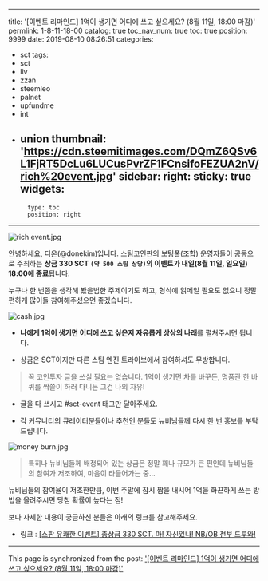 
---
title: '[이벤트 리마인드] 1억이 생기면 어디에 쓰고 싶으세요? (8월 11일, 18:00 마감)'
permlink: 1-8-11-18-00
catalog: true
toc_nav_num: true
toc: true
position: 9999
date: 2019-08-10 08:26:51
categories:
- sct
tags:
- sct
- liv
- zzan
- steemleo
- palnet
- upfundme
- int
- union
thumbnail: 'https://cdn.steemitimages.com/DQmZ6QSv6L1FjRT5DcLu6LUCusPvrZF1FCnsifoFEZUA2nV/rich%20event.jpg'
sidebar:
    right:
        sticky: true
widgets:
    -
        type: toc
        position: right
---


![rich event.jpg](https://cdn.steemitimages.com/DQmZ6QSv6L1FjRT5DcLu6LUCusPvrZF1FCnsifoFEZUA2nV/rich%20event.jpg)

안녕하세요, 디온(@donekim)입니다. 스팀코인판의 보팅풀(조합) 운영자들이 공동으로 주최하는 **상금 330 SCT `(약 500 스팀 상당)`의 이벤트가 내일(8월 11일, 일요일) 18:00에 종료**됩니다.

누구나 한 번쯤을 생각해 봤을법한 주제이기도 하고, 형식에 얽메일 필요도 없으니 정말 편하게 많이들 참여해주셨으면 좋겠습니다.

![cash.jpg](https://cdn.steemitimages.com/DQmf8xTxKpJEY8vZpRCHvFucwF15RRShrZoKuzMCeK8tT3e/cash.jpg)

- **나에게 1억이 생기면 어디에 쓰고 싶은지 자유롭게 상상의 나래**를 펼쳐주시면 됩니다.

- 상금은 SCT이지만 다른 스팀 엔진 트라이브에서 참여하셔도 무방합니다.

> 꼭 코인투자 글을 쓰실 필요는 없습니다. 1억이 생기면 차를 바꾸든, 명품관 한 바퀴를 싹쓸이 하러 다니든 그건 나의 자유!

- 글을 다 쓰시고 #sct-event 태그만 달아주세요.

- 각 커뮤니티의 큐레이터분들이나 추천인 분들도 뉴비님들께 다시 한 번 홍보를 부탁드립니다.

![money burn.jpg](https://cdn.steemitimages.com/DQmafcYV7VUf3TTmtbSFmNRu8pWrNAoqiCm3dz5Hv7oBTYw/money%20burn.jpg)

> 특히나 뉴비님들께 배정되어 있는 상금은 정말 꽤나 규모가 큰 편인데 뉴비님들의 참여가 저조하여, 마음이 타들어가는 중...

뉴비님들의 참여율이 저조한만큼, 이번 주말에 잠시 짬을 내시어 1억을 화끈하게 쓰는 방법을 올려주시면 당첨 확률이 높다는 점!

보다 자세한 내용이 궁금하신 분들은 아래의 링크를 참고해주세요.

- 링크 : [[스판 유쾌한 이벤트] 총상금 330 SCT. 마! 자신있나! NB/OB 전부 드루와!](https://www.steemcoinpan.com/sct/@ukk/nb-ob-feat-team1p-union-sct-naha-sct-sct1004)

- - -

This page is synchronized from the post: ['[이벤트 리마인드] 1억이 생기면 어디에 쓰고 싶으세요? (8월 11일, 18:00 마감)'](https://steemit.com/@donekim/1-8-11-18-00)
